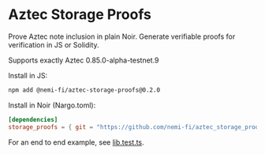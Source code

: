 # Aztec Storage Proofs

Prove Aztec note inclusion in plain Noir. Generate verifiable proofs for verification in JS or Solidity.

Supports exactly Aztec 0.85.0-alpha-testnet.9

Install in JS:

```sh
npm add @nemi-fi/aztec-storage-proofs@0.2.0
```

Install in Noir (Nargo.toml):

```toml
[dependencies]
storage_proofs = { git = "https://github.com/nemi-fi/aztec_storage_proofs", tag = "v0.2.0", directory = "lib" }
```

For an end to end example, see [lib.test.ts](lib.test.ts).
